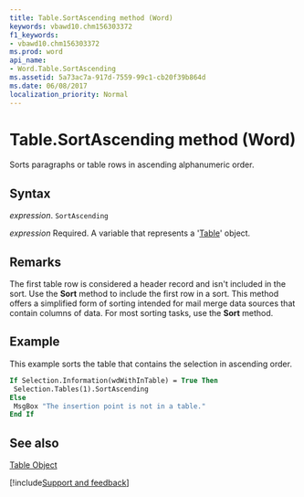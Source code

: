 ```yaml
---
title: Table.SortAscending method (Word)
keywords: vbawd10.chm156303372
f1_keywords:
- vbawd10.chm156303372
ms.prod: word
api_name:
- Word.Table.SortAscending
ms.assetid: 5a73ac7a-917d-7559-99c1-cb20f39b864d
ms.date: 06/08/2017
localization_priority: Normal
---
```



# Table.SortAscending method (Word)

Sorts paragraphs or table rows in ascending alphanumeric order.


## Syntax

_expression_. `SortAscending`

_expression_ Required. A variable that represents a '[Table](Word.Table.md)' object.


## Remarks

The first table row is considered a header record and isn't included in the sort. Use the  **Sort** method to include the first row in a sort. This method offers a simplified form of sorting intended for mail merge data sources that contain columns of data. For most sorting tasks, use the **Sort** method.


## Example

This example sorts the table that contains the selection in ascending order.


```vb
If Selection.Information(wdWithInTable) = True Then 
 Selection.Tables(1).SortAscending 
Else 
 MsgBox "The insertion point is not in a table." 
End If
```


## See also


[Table Object](Word.Table.md)

[!include[Support and feedback](~/includes/feedback-boilerplate.md)]